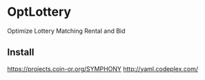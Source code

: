 OptLottery
======
Optimize Lottery
Matching Rental and Bid

Install
------
https://projects.coin-or.org/SYMPHONY
http://yaml.codeplex.com/

